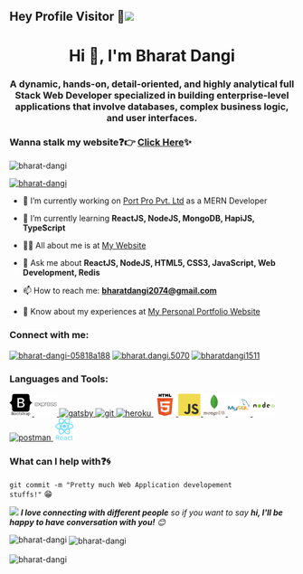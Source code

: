## Hey Profile Visitor :eyes:<img src="https://raw.githubusercontent.com/iampavangandhi/iampavangandhi/master/gifs/Hi.gif" width="30px">

<h1 align="center">Hi 👋, I'm Bharat Dangi</h1>
<h3 align="center">A dynamic, hands-on, detail-oriented, and highly analytical full Stack Web Developer specialized in
building enterprise-level applications that involve databases, complex business logic, and user interfaces.</h3>

### Wanna stalk my website:question::point_right: [Click Here](https://bharatdangi.com.np/):sparkles:


<p align="left"> <img src="https://komarev.com/ghpvc/?username=bharat-dangi&label=Profile%20views&color=0e75b6&style=flat" alt="bharat-dangi" /> </p>

<p align="left"> <a href="https://github.com/ryo-ma/github-profile-trophy"><img src="https://github-profile-trophy.vercel.app/?username=bharat-dangi" alt="bharat-dangi" /></a> </p>

- 🔭 I’m currently working on [Port Pro Pvt. Ltd](https://portpro.io) as a MERN Developer

- 🌱 I’m currently learning **ReactJS, NodeJS, MongoDB, HapiJS, TypeScript**
- 👨‍💻 All about me is at [My Website](https://bharatdangi.com.np/)

- 💬 Ask me about **ReactJS, NodeJS, HTML5, CSS3, JavaScript, Web Development, Redis**

- 📫 How to reach me: **bharatdangi2074@gmail.com**

- 📄 Know about my experiences at [My Personal Portfolio Website](https://bharatdangi.com.np/)

<h3 align="left">Connect with me:</h3>
<p align="left">
<a href="https://www.linkedin.com/in/bharatdangi" target="blank"><img align="center" src="https://raw.githubusercontent.com/rahuldkjain/github-profile-readme-generator/master/src/images/icons/Social/linked-in-alt.svg" alt="bharat-dangi-05818a188" height="30" width="40" /></a>
<a href="https://fb.com/bharat.dangi.5070" target="blank"><img align="center" src="https://raw.githubusercontent.com/rahuldkjain/github-profile-readme-generator/master/src/images/icons/Social/facebook.svg" alt="bharat.dangi.5070" height="30" width="40" /></a>
<a href="https://instagram.com/bharatdangi1511" target="blank"><img align="center" src="https://raw.githubusercontent.com/rahuldkjain/github-profile-readme-generator/master/src/images/icons/Social/instagram.svg" alt="bharatdangi1511" height="30" width="40" /></a>
</p>

<h3 align="left">Languages and Tools:</h3>
<p align="left"> <a href="https://getbootstrap.com" target="_blank"> <img src="https://raw.githubusercontent.com/devicons/devicon/master/icons/bootstrap/bootstrap-plain-wordmark.svg" alt="bootstrap" width="40" height="40"/> </a> <a href="https://expressjs.com" target="_blank"> <img src="https://raw.githubusercontent.com/devicons/devicon/master/icons/express/express-original-wordmark.svg" alt="express" width="40" height="40"/> </a> <a href="https://www.gatsbyjs.com/" target="_blank"> <img src="https://www.vectorlogo.zone/logos/gatsbyjs/gatsbyjs-icon.svg" alt="gatsby" width="40" height="40"/> </a> <a href="https://git-scm.com/" target="_blank"> <img src="https://www.vectorlogo.zone/logos/git-scm/git-scm-icon.svg" alt="git" width="40" height="40"/> </a> <a href="https://heroku.com" target="_blank"> <img src="https://www.vectorlogo.zone/logos/heroku/heroku-icon.svg" alt="heroku" width="40" height="40"/> </a> <a href="https://www.w3.org/html/" target="_blank"> <img src="https://raw.githubusercontent.com/devicons/devicon/master/icons/html5/html5-original-wordmark.svg" alt="html5" width="40" height="40"/> </a> <a href="https://developer.mozilla.org/en-US/docs/Web/JavaScript" target="_blank"> <img src="https://raw.githubusercontent.com/devicons/devicon/master/icons/javascript/javascript-original.svg" alt="javascript" width="40" height="40"/> </a> <a href="https://www.mongodb.com/" target="_blank"> <img src="https://raw.githubusercontent.com/devicons/devicon/master/icons/mongodb/mongodb-original-wordmark.svg" alt="mongodb" width="40" height="40"/> </a> <a href="https://www.mysql.com/" target="_blank"> <img src="https://raw.githubusercontent.com/devicons/devicon/master/icons/mysql/mysql-original-wordmark.svg" alt="mysql" width="40" height="40"/> </a> <a href="https://nodejs.org" target="_blank"> <img src="https://raw.githubusercontent.com/devicons/devicon/master/icons/nodejs/nodejs-original-wordmark.svg" alt="nodejs" width="40" height="40"/> </a> <a href="https://postman.com" target="_blank"> <img src="https://www.vectorlogo.zone/logos/getpostman/getpostman-icon.svg" alt="postman" width="40" height="40"/> </a> <a href="https://reactjs.org/" target="_blank"> <img src="https://raw.githubusercontent.com/devicons/devicon/master/icons/react/react-original-wordmark.svg" alt="react" width="40" height="40"/> </a></p>

### What can I help with:question::cyclone:
<code>git commit -m "Pretty much Web Application developement stuffs!"</code> :grin:

<img src="https://media.giphy.com/media/LnQjpWaON8nhr21vNW/giphy.gif" width="60"> <em><b>I love connecting with different people</b> so if you want to say <b>hi, I'll be happy to have conversation with you!</b> 😊</em>


<p><img align="left" src="https://github-readme-stats.vercel.app/api/top-langs?username=bharat-dangi&show_icons=true&locale=en&layout=compact" alt="bharat-dangi" /></p>

<p>&nbsp;<img align="center" src="https://github-readme-stats.vercel.app/api?username=bharat-dangi&show_icons=true&locale=en" alt="bharat-dangi" /></p>

<p><img align="center" src="https://github-readme-streak-stats.herokuapp.com/?user=bharat-dangi&" alt="bharat-dangi" /></p>

